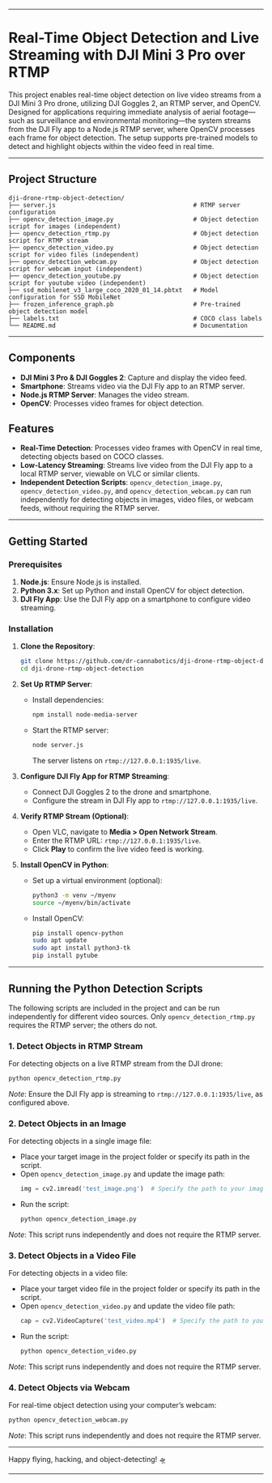 
---

# Real-Time Object Detection and Live Streaming with DJI Mini 3 Pro over RTMP

This project enables real-time object detection on live video streams from a DJI Mini 3 Pro drone, utilizing DJI Goggles 2, an RTMP server, and OpenCV. Designed for applications requiring immediate analysis of aerial footage—such as surveillance and environmental monitoring—the system streams from the DJI Fly app to a Node.js RTMP server, where OpenCV processes each frame for object detection. The setup supports pre-trained models to detect and highlight objects within the video feed in real time.

---

## Project Structure

```
dji-drone-rtmp-object-detection/
├── server.js                                      # RTMP server configuration
├── opencv_detection_image.py                      # Object detection script for images (independent)
├── opencv_detection_rtmp.py                       # Object detection script for RTMP stream
├── opencv_detection_video.py                      # Object detection script for video files (independent)
├── opencv_detection_webcam.py                     # Object detection script for webcam input (independent)
├── opencv_detection_youtube.py                    # Object detection script for youtube video (independent)
├── ssd_mobilenet_v3_large_coco_2020_01_14.pbtxt   # Model configuration for SSD MobileNet
├── frozen_inference_graph.pb                      # Pre-trained object detection model
├── labels.txt                                     # COCO class labels
└── README.md                                      # Documentation
```

---

## Components

- **DJI Mini 3 Pro & DJI Goggles 2**: Capture and display the video feed.
- **Smartphone**: Streams video via the DJI Fly app to an RTMP server.
- **Node.js RTMP Server**: Manages the video stream.
- **OpenCV**: Processes video frames for object detection.

## Features

- **Real-Time Detection**: Processes video frames with OpenCV in real time, detecting objects based on COCO classes.
- **Low-Latency Streaming**: Streams live video from the DJI Fly app to a local RTMP server, viewable on VLC or similar clients.
- **Independent Detection Scripts**: `opencv_detection_image.py`, `opencv_detection_video.py`, and `opencv_detection_webcam.py` can run independently for detecting objects in images, video files, or webcam feeds, without requiring the RTMP server.

---

## Getting Started

### Prerequisites

1. **Node.js**: Ensure Node.js is installed.
2. **Python 3.x**: Set up Python and install OpenCV for object detection.
3. **DJI Fly App**: Use the DJI Fly app on a smartphone to configure video streaming.

### Installation

1. **Clone the Repository**:
   ```bash
   git clone https://github.com/dr-cannabotics/dji-drone-rtmp-object-detection/
   cd dji-drone-rtmp-object-detection
   ```

2. **Set Up RTMP Server**:
   - Install dependencies:
     ```bash
     npm install node-media-server
     ```
   - Start the RTMP server:
     ```bash
     node server.js
     ```
     The server listens on `rtmp://127.0.0.1:1935/live`.

3. **Configure DJI Fly App for RTMP Streaming**:
   - Connect DJI Goggles 2 to the drone and smartphone.
   - Configure the stream in DJI Fly app to `rtmp://127.0.0.1:1935/live`.

4. **Verify RTMP Stream (Optional)**:
   - Open VLC, navigate to **Media > Open Network Stream**.
   - Enter the RTMP URL: `rtmp://127.0.0.1:1935/live`.
   - Click **Play** to confirm the live video feed is working.

5. **Install OpenCV in Python**:
   - Set up a virtual environment (optional):
     ```bash
     python3 -m venv ~/myenv
     source ~/myenv/bin/activate
     ```
   - Install OpenCV:
     ```bash
     pip install opencv-python
     sudo apt update
     sudo apt install python3-tk
     pip install pytube

     ```

---

## Running the Python Detection Scripts

The following scripts are included in the project and can be run independently for different video sources. Only `opencv_detection_rtmp.py` requires the RTMP server; the others do not.

### 1. **Detect Objects in RTMP Stream**

   For detecting objects on a live RTMP stream from the DJI drone:
   ```bash
   python opencv_detection_rtmp.py
   ```
   *Note*: Ensure the DJI Fly app is streaming to `rtmp://127.0.0.1:1935/live`, as configured above.

### 2. **Detect Objects in an Image**

   For detecting objects in a single image file:
   - Place your target image in the project folder or specify its path in the script.
   - Open `opencv_detection_image.py` and update the image path:
     ```python
     img = cv2.imread('test_image.png')  # Specify the path to your image file
     ```
   - Run the script:
     ```bash
     python opencv_detection_image.py
     ```
   *Note*: This script runs independently and does not require the RTMP server.

### 3. **Detect Objects in a Video File**

   For detecting objects in a video file:
   - Place your target video file in the project folder or specify its path in the script.
   - Open `opencv_detection_video.py` and update the video file path:
     ```python
     cap = cv2.VideoCapture('test_video.mp4')  # Specify the path to your video file
     ```
   - Run the script:
     ```bash
     python opencv_detection_video.py
     ```
   *Note*: This script runs independently and does not require the RTMP server.

### 4. **Detect Objects via Webcam**

   For real-time object detection using your computer’s webcam:
   ```bash
   python opencv_detection_webcam.py
   ```
   *Note*: This script runs independently and does not require the RTMP server.

---

Happy flying, hacking, and object-detecting! 🛸

---
